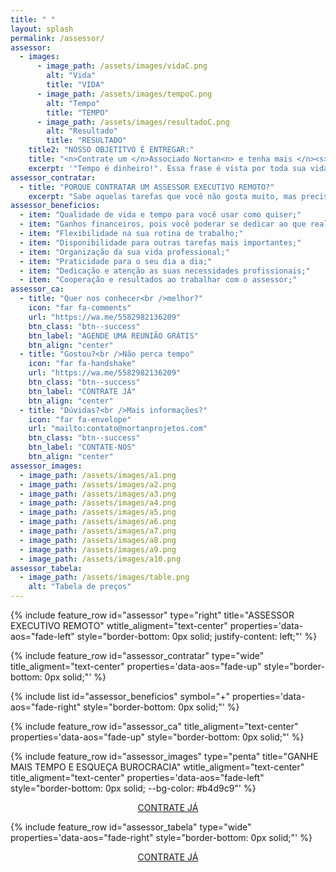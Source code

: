 ```yaml
---
title: " "
layout: splash
permalink: /assessor/
assessor:
  - images:
      - image_path: /assets/images/vidaC.png
        alt: "Vida"
        title: "VIDA"
      - image_path: /assets/images/tempoC.png
        alt: "Tempo"
        title: "TEMPO"
      - image_path: /assets/images/resultadoC.png
        alt: "Resultado"
        title: "RESULTADO"
    title2: "NOSSO OBJETITVO É ENTREGAR:"
    title: "<n>Contrate um </n>Associado Nortan<n> e tenha mais </n><s>Tempo</s> Vida<n> para o que realmente </n>Importa"
    excerpt: '"Tempo é dinheiro!". Essa frase é vista por toda sua vida e vira quase inerente ao ser humano não é mesmo? Mas na verdade tempo é vida, por isso transforme e potencialize seu tempo – Contrate um Assessor Executivo Remoto – Com o Assessor Executivo Remoto você vai aliviar sua rotina e poder aproveitar seu tempo para focar nas suas atividades. Você não está sozinho nessa, dividimos a carga de trabalho contigo. Encontre seu equilíbrio com o A.E.R.'
assessor_contratar:
  - title: "PORQUE CONTRATAR UM ASSESSOR EXECUTIVO REMOTO?"
    excerpt: "Sabe aquelas tarefas que você não gosta muito, mas precisa fazer para atingir o seu objetivo? Que você adoraria pular e ir direto ao seu alvo? Bem, ainda não inventamos um dispositivo que ao apertar um botão leve a parte que nos interessa, porém contratar um assessor te permite utilizar um super recurso: <b>DELEGAR</b>, e assim aproveitar os benefícios:"
assessor_beneficios:
  - item: "Qualidade de vida e tempo para você usar como quiser;"
  - item: "Ganhos financeiros, pois você poderar se dedicar ao que realmente traz retorno;"
  - item: "Flexibilidade na sua rotina de trabalho;"
  - item: "Disponibilidade para outras tarefas mais importantes;"
  - item: "Organização da sua vida professional;"
  - item: "Praticidade para o seu dia a dia;"
  - item: "Dedicação e atenção as suas necessidades profissionais;"
  - item: "Cooperação e resultados ao trabalhar com o assessor;"
assessor_ca:
  - title: "Quer nos conhecer<br />melhor?"
    icon: "far fa-comments"
    url: "https://wa.me/5582982136209"
    btn_class: "btn--success"
    btn_label: "AGENDE UMA REUNIÃO GRÁTIS"
    btn_align: "center"
  - title: "Gostou?<br />Não perca tempo"
    icon: "far fa-handshake"
    url: "https://wa.me/5582982136209"
    btn_class: "btn--success"
    btn_label: "CONTRATE JÁ"
    btn_align: "center"
  - title: "Dúvidas?<br />Mais informações?"
    icon: "far fa-envelope"
    url: "mailto:contato@nortanprojetos.com"
    btn_class: "btn--success"
    btn_label: "CONTATE-NOS"
    btn_align: "center"
assessor_images:
  - image_path: /assets/images/a1.png
  - image_path: /assets/images/a2.png
  - image_path: /assets/images/a3.png
  - image_path: /assets/images/a4.png
  - image_path: /assets/images/a5.png
  - image_path: /assets/images/a6.png
  - image_path: /assets/images/a7.png
  - image_path: /assets/images/a8.png
  - image_path: /assets/images/a9.png
  - image_path: /assets/images/a10.png
assessor_tabela:
  - image_path: /assets/images/table.png
    alt: "Tabela de preços"
---
```


{% include feature_row id="assessor" type="right" title="ASSESSOR EXECUTIVO REMOTO" wtitle_aligment="text-center" properties='data-aos="fade-left" style="border-bottom: 0px solid; justify-content: left;"' %}

{% include feature_row id="assessor_contratar" type="wide" title_aligment="text-center" properties='data-aos="fade-up" style="border-bottom: 0px solid;"' %}

{% include list id="assessor_beneficios" symbol="+" properties='data-aos="fade-right" style="border-bottom: 0px solid;"' %}

{% include feature_row id="assessor_ca" title_aligment="text-center" properties='data-aos="fade-up" style="border-bottom: 0px solid;"' %}

{% include feature_row id="assessor_images" type="penta" title="GANHE MAIS TEMPO E ESQUEÇA BUROCRACIA" wtitle_aligment="text-center" title_aligment="text-center" properties='data-aos="fade-left" style="border-bottom: 0px solid; --bg-color: #b4d9c9"' %}

<p style="text-align: center" data-aos="fade-up"><a href="https://wa.me/5582982136209" class="btn btn--success"><i class="far fa-handshake" aria-hidden="true"></i> CONTRATE JÁ</a></p>

{% include feature_row id="assessor_tabela" type="wide" properties='data-aos="fade-right" style="border-bottom: 0px solid;"' %}

<p style="text-align: center" data-aos="fade-up"><a href="https://wa.me/5582982136209" class="btn btn--success"><i class="far fa-handshake" aria-hidden="true"></i> CONTRATE JÁ</a></p>
